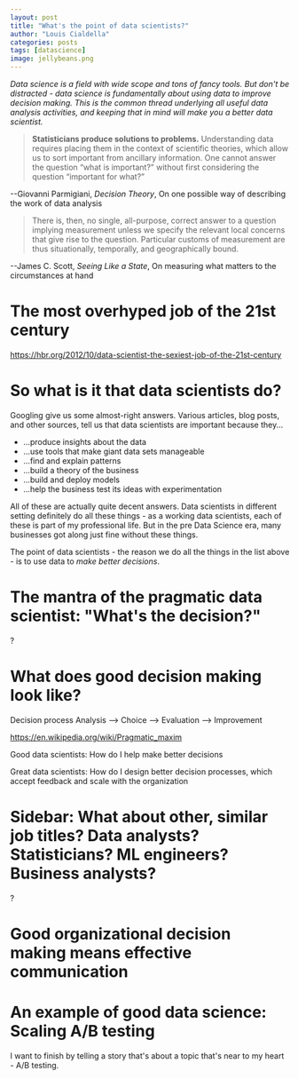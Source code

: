 ```yaml
---
layout: post
title: "What's the point of data scientists?"
author: "Louis Cialdella"
categories: posts
tags: [datascience]
image: jellybeans.png
---
```


*Data science is a field with wide scope and tons of fancy tools. But don't be distracted - data science is fundamentally about using data to improve decision making. This is the common thread underlying all useful data analysis activities, and keeping that in mind will make you a better data scientist.*

>**Statisticians produce solutions to problems.** Understanding data requires placing them in the context of scientific theories, which allow us to sort important from ancillary information. One cannot answer the question “what is important?” without first considering the question “important for what?”

--Giovanni Parmigiani, _Decision Theory_, On one possible way of describing the work of data analysis

> There is, then, no single, all-purpose, correct answer to a question implying measurement unless we specify the relevant local concerns that give rise to the question. Particular customs of measurement are thus situationally, temporally, and geographically bound.

--James C. Scott, _Seeing Like a State_, On measuring what matters to the circumstances at hand

# The most overhyped job of the 21st century

https://hbr.org/2012/10/data-scientist-the-sexiest-job-of-the-21st-century

# So what is it that data scientists do?

Googling give us some almost-right answers. Various articles, blog posts, and other sources, tell us that data scientists are important because they...
- ...produce insights about the data
- ...use tools that make giant data sets manageable
- ...find and explain patterns
- ...build a theory of the business
- ...build and deploy models
- ...help the business test its ideas with experimentation

All of these are actually quite decent answers. Data scientists in different setting definitely do all these things - as a working data scientists, each of these is part of my professional life. But in the pre Data Science era, many businesses got along just fine without these things.  

The point of data scientists - the reason we do all the things in the list above - is to use data to _make better decisions_.

# The mantra of the pragmatic data scientist: "What's the decision?"

?

# What does good decision making look like?

Decision process
Analysis --> Choice --> Evaluation --> Improvement

https://en.wikipedia.org/wiki/Pragmatic_maxim

Good data scientists: How do I help make better decisions

Great data scientists: How do I design better decision processes, which accept feedback and scale with the organization

# Sidebar: What about other, similar job titles? Data analysts? Statisticians? ML engineers? Business analysts?

?

# Good organizational decision making means effective communication

# An example of good data science: Scaling A/B testing

I want to finish by telling a story that's about a topic that's near to my heart - A/B testing. 
